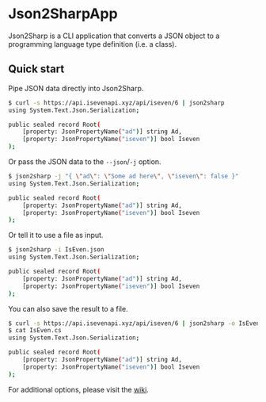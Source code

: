 # Json2SharpApp

Json2Sharp is a CLI application that converts a JSON object to a programming language type definition (i.e. a class).

## Quick start

Pipe JSON data directly into Json2Sharp.

```bash
$ curl -s https://api.isevenapi.xyz/api/iseven/6 | json2sharp
using System.Text.Json.Serialization;

public sealed record Root(
    [property: JsonPropertyName("ad")] string Ad,
    [property: JsonPropertyName("iseven")] bool Iseven
);
```

Or pass the JSON data to the `--json`/`-j` option.

```bash
$ json2sharp -j "{ \"ad\": \"Some ad here\", \"iseven\": false }"
using System.Text.Json.Serialization;

public sealed record Root(
    [property: JsonPropertyName("ad")] string Ad,
    [property: JsonPropertyName("iseven")] bool Iseven
);
```

Or tell it to use a file as input.

```bash
$ json2sharp -i IsEven.json
using System.Text.Json.Serialization;

public sealed record Root(
    [property: JsonPropertyName("ad")] string Ad,
    [property: JsonPropertyName("iseven")] bool Iseven
);
```

You can also save the result to a file.

```bash
$ curl -s https://api.isevenapi.xyz/api/iseven/6 | json2sharp -o IsEven.cs
$ cat IsEven.cs
using System.Text.Json.Serialization;

public sealed record Root(
    [property: JsonPropertyName("ad")] string Ad,
    [property: JsonPropertyName("iseven")] bool Iseven
);
```

For additional options, please visit the [wiki](https://github.com/Kaoticz/Json2Sharp/wiki).